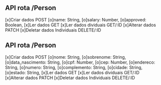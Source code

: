 ## API rota /Person
[x]Criar dados POST
    [o]name: String,
    [o]salary: Number,
    [o]approved: Boolean,
[x]Ler dados GET
[x]Ler dados dividuais GET/:ID
[x]Alterar dados PATCH
[x]Deletar dados Individuais DELETE/:ID

## API rota /Person
[x]Criar dados POST
    [o]nome: String,
    [o]sobrenome: String,
    [o]data_nascimento: String,
    [o]cpf: Number,
    [o]cep: Number,
    [o]endereco: String,
    [o]numero: String,
    [o]complemento: String,
    [o]cidade: String,
    [o]estado: String,
[x]Ler dados GET
[x]Ler dados dividuais GET/:ID
[x]Alterar dados PATCH
[x]Deletar dados Individuais DELETE/:ID